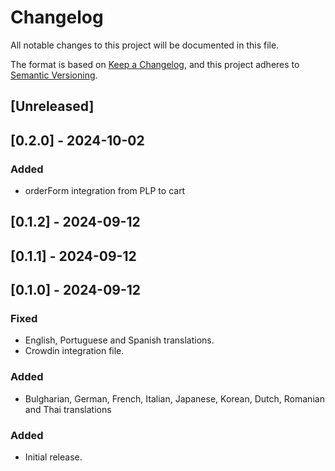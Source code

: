 # Changelog

All notable changes to this project will be documented in this file.

The format is based on [Keep a Changelog](https://keepachangelog.com/en/1.0.0/),
and this project adheres to [Semantic Versioning](https://semver.org/spec/v2.0.0.html).

## [Unreleased]

## [0.2.0] - 2024-10-02

### Added

- orderForm integration from PLP to cart

## [0.1.2] - 2024-09-12

## [0.1.1] - 2024-09-12

## [0.1.0] - 2024-09-12

### Fixed

- English, Portuguese and Spanish translations.
- Crowdin integration file.

### Added

- Bulgharian, German, French, Italian, Japanese, Korean, Dutch, Romanian and Thai translations

### Added

- Initial release.
